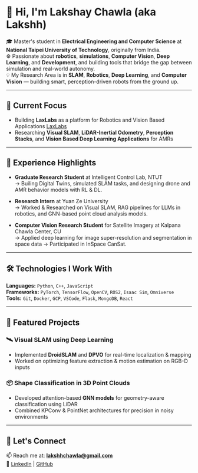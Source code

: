 # 👋 Hi, I'm Lakshay Chawla (aka Lakshh)

🎓 Master's student in **Electrical Engineering and Computer Science** at **National Taipei University of Technology**, originally from India.  
⚙️ Passionate about **robotics**, **simulations**, **Computer Vision**, **Deep Learning**, and **Development**, and building tools that bridge the gap between simulation and real-world autonomy.  
💡 My Research Area is in **SLAM**, **Robotics**, **Deep Learning**, and **Computer Vision** — building smart, perception-driven robots from the ground up.

---

## 🚀 Current Focus

- Building **LaxLabs** as a platform for Robotics and Vision Based Applications [LaxLabs](https://github.com/laxlabs)
- Researching **Visual SLAM**, **LiDAR-Inertial Odometry**, **Perception Stacks**, and **Vision Based Deep Learning Applications** for AMRs

---

## 🧠 Experience Highlights

- **Graduate Research Student** at Intelligent Control Lab, NTUT  
  → Builing Digital Twins, simulated SLAM tasks, and designing drone and AMR behavior models with RL & DL.

- **Research Intern** at Yuan Ze University  
  → Worked & Researched on Visual SLAM, RAG pipelines for LLMs in robotics, and GNN-based point cloud analysis models.

- **Computer Vision Research Student** for Satellite Imagery at Kalpana Chawla Center, CU  
  → Applied deep learning for image super-resolution and segmentation in space data
  → Participated in InSpace CanSat.

---

## 🛠️ Technologies I Work With

**Languages:** `Python`, `C++`, `JavaScript`  
**Frameworks:** `PyTorch`, `TensorFlow`, `OpenCV`, `ROS2`, `Isaac Sim`, `Omniverse`  
**Tools:** `Git`, `Docker`, `GCP`, `VSCode`, `Flask`, `MongoDB`, `React`

---

## 📂 Featured Projects

### 🛰️ Visual SLAM using Deep Learning
- Implemented **DroidSLAM** and **DPVO** for real-time localization & mapping
- Worked on optimizing feature extraction & motion estimation on RGB-D inputs

### 📦 Shape Classification in 3D Point Clouds
- Developed attention-based **GNN models** for geometry-aware classification using LiDAR
- Combined KPConv & PointNet architectures for precision in noisy environments

---

## 📌 Let's Connect

📫 Reach me at: **[lakshhchawla@gmail.com](mailto:lakshhchawla@gmail.com)**  
🔗 [LinkedIn](https://linkedin.com/in/lakshaychawla) | [GitHub](https://github.com/lakshchawla)


